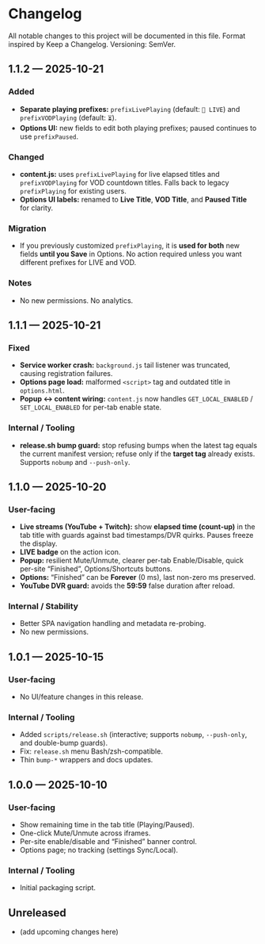 # Changelog
All notable changes to this project will be documented in this file.
Format inspired by Keep a Changelog. Versioning: SemVer.

## 1.1.2 — 2025-10-21
### Added
- **Separate playing prefixes:** `prefixLivePlaying` (default: `🔴 LIVE`) and `prefixVODPlaying` (default: `⏳`).
- **Options UI:** new fields to edit both playing prefixes; paused continues to use `prefixPaused`.

### Changed
- **content.js:** uses `prefixLivePlaying` for live elapsed titles and `prefixVODPlaying` for VOD countdown titles. Falls back to legacy `prefixPlaying` for existing users.
- **Options UI labels:** renamed to **Live Title**, **VOD Title**, and **Paused Title** for clarity.

### Migration
- If you previously customized `prefixPlaying`, it is **used for both** new fields **until you Save** in Options. No action required unless you want different prefixes for LIVE and VOD.

### Notes
- No new permissions. No analytics.

## 1.1.1 — 2025-10-21
### Fixed
- **Service worker crash:** `background.js` tail listener was truncated, causing registration failures.
- **Options page load:** malformed `<script>` tag and outdated title in `options.html`.
- **Popup ↔ content wiring:** `content.js` now handles `GET_LOCAL_ENABLED` / `SET_LOCAL_ENABLED` for per-tab enable state.

### Internal / Tooling
- **release.sh bump guard:** stop refusing bumps when the latest tag equals the current manifest version; refuse only if the **target tag** already exists. Supports `nobump` and `--push-only`.

## 1.1.0 — 2025-10-20
### User-facing
- **Live streams (YouTube + Twitch):** show **elapsed time (count-up)** in the tab title with guards against bad timestamps/DVR quirks. Pauses freeze the display.
- **LIVE badge** on the action icon.
- **Popup:** resilient Mute/Unmute, clearer per-tab Enable/Disable, quick per-site “Finished”, Options/Shortcuts buttons.
- **Options:** “Finished” can be **Forever** (0 ms), last non-zero ms preserved.
- **YouTube DVR guard:** avoids the **59:59** false duration after reload.

### Internal / Stability
- Better SPA navigation handling and metadata re-probing.
- No new permissions.

## 1.0.1 — 2025-10-15
### User-facing
- No UI/feature changes in this release.

### Internal / Tooling
- Added `scripts/release.sh` (interactive; supports `nobump`, `--push-only`, and double-bump guards).
- Fix: `release.sh` menu Bash/zsh-compatible.
- Thin `bump-*` wrappers and docs updates.

## 1.0.0 — 2025-10-10
### User-facing
- Show remaining time in the tab title (Playing/Paused).
- One-click Mute/Unmute across iframes.
- Per-site enable/disable and “Finished” banner control.
- Options page; no tracking (settings Sync/Local).

### Internal / Tooling
- Initial packaging script.

## Unreleased
- (add upcoming changes here)
